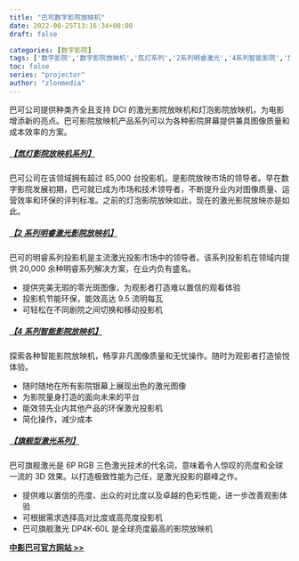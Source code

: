 ```yaml
---
title: "巴可数字影院放映机"
date: 2022-08-25T13:16:34+08:00
draft: false

categories: [数字影院]
tags: ['数字影院','数字影院放映机','氙灯系列','2系列明睿激光','4系列智能影院','旗舰激光']
toc: false
series: "projector"
author: "zlonmedia"
---
```

巴可公司提供种类齐全且支持 DCI 的激光影院放映机和灯泡影院放映机，为电影增添新的亮点。巴可影院放映机产品系列可以为各种影院屏幕提供兼具图像质量和成本效率的方案。<!--more-->

##### [**【氙灯影院放映机系列】**](https://zlon.com.cn/projector/barco/)
巴可公司在该领域拥有超过 85,000 台投影机，是影院放映市场的领导者。早在数字影院发展初期，巴可就已成为市场和技术领导者，不断提升业内对图像质量、运营效率和环保的评判标准。之前的灯泡影院放映如此，现在的激光影院放映亦是如此。

##### [**【2 系列明睿激光影院放映机】**](https://zlon.com.cn/projector/barco/)
巴可的明睿系列投影机是主流激光投影市场中的领导者。该系列投影机在领域内提供 20,000 余种明睿系列解决方案，在业内负有盛名。

- 提供完美无瑕的零光斑图像，为观影者打造难以置信的观看体验
- 投影机节能环保，能效高达 9.5 流明每瓦
- 可轻松在不同剧院之间切换和移动投影机

##### [**【4 系列智能影院放映机】**](https://zlon.com.cn/projector/barco/)
探索各种智能影院放映机，畅享非凡图像质量和无忧操作。随时为观影者打造愉悦体验。

- 随时随地在所有影院银幕上展现出色的激光图像
- 为影院量身打造的面向未来的平台
- 能效领先业内其他产品的环保激光投影机
- 简化操作，减少成本

##### [**【旗舰型激光系列】**](https://zlon.com.cn/projector/barco/)
巴可旗舰激光是 6P RGB 三色激光技术的代名词，意味着令人惊叹的亮度和全球一流的 3D 效果。以打造极致性能为己任，是激光投影的巅峰之作。

- 提供难以置信的亮度、出众的对比度以及卓越的色彩性能，进一步改善观影体验
- 可根据需求选择高对比度或高亮度投影机
- 巴可旗舰激光 DP4K-60L 是全球亮度最高的影院放映机

[**<u>中影巴可官方网站 >></u>**](https://www.barco.com.cn/zh-cn/solutions/cinema)

